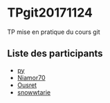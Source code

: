 # TPgit20171124
TP mise en pratique du cours git

## Liste des participants

- [py](https://github.com/pierro72)
- [Niamor70](https://github.com/Niamor70)
- [Ousret](https://github.com/Ousret)
- [snowwtarie](https://github.com/snowwtarie)
